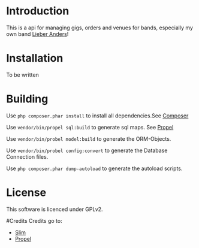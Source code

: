 # Introduction
This is a api for managing gigs, orders and venues for bands, especially my own band [Lieber Anders]!

# Installation
To be written

# Building
Use `php composer.phar install` to install all dependencies.See [Composer]

Use `vendor/bin/propel sql:build` to generate sql maps. See [Propel]

Use `vendor/bin/probel model:build` to generate the ORM-Objects.

Use `vendor/bin/probel config:convert` to generate the Database Connection files.

Use `php composer.phar dump-autoload` to generate the autoload scripts.


# License
This software is licenced under GPLv2.

#Credits
Credits go to:
+ [Slim]
+ [Propel]


[Slim]: http://www.slimframework.com/ "Slim"
[Propel]: http://propelorm.org/ "Propel"
[Composer]: https://getcomposer.org/ "Composer"
[Lieber Anders]: http://lieber-anders.de/ "Lieber Anders"